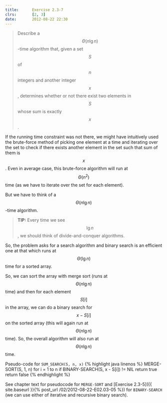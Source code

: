 ```yaml
---
title:      Exercise 2.3-7
clrs:       [2, 3]
date:       2012-08-22 22:30
---
```


>Describe a $$\Theta(n \lg n)$$-time algorithm that, given a set $$S$$ of $$n$$ integers and another integer $$x$$, determines whether or not there exist two elements in $$S$$ whose sum is exactly $$x$$.

If the running time constraint was not there, we might have intuitively used the brute-force method of picking one element at a time and iterating over the set to check if there exists another element in the set such that sum of them is $$x$$. Even in average case, this brute-force algorithm will run at $$\Theta(n^2)$$ time (as we have to iterate over the set for each element).

But we have to think of a $$\Theta(n \lg n)$$-time algorithm.


>**TIP:** Every time we see $$\lg n$$, we should think of divide-and-conquer algorithms.

So, the problem asks for a search algorithm and binary search is an efficient one at that which runs at $$\Theta(\lg n)$$ time for a sorted array.

So, we can sort the array with merge sort (runs at $$\Theta(n \lg n)$$ time) and then for each element $$S[i]$$ in the array, we can do a binary search for $$x - S[i]$$ on the sorted array (this will again run at $$\Theta(n \lg n)$$ time). So, the overall algorithm will also run at $$\Theta(n \lg n)$$ time.

Pseudo-code for `SUM_SEARCH(S, n, x)`
{% highlight java linenos %}
MERGE-SORT(S, 1, n)
for i = 1 to n
    if BINARY-SEARCH(S, x - S[i]) != NIL
        return true
return false
{% endhighlight %}

See chapter text for pseudocode for `MERGE-SORT` and [Exercise 2.3-5]({{ site.baseurl }}{% post_url /02/2012-08-22-E02.03-05 %}) for `BINARY-SEARCH` (we can use either of iterative and recursive binary search).